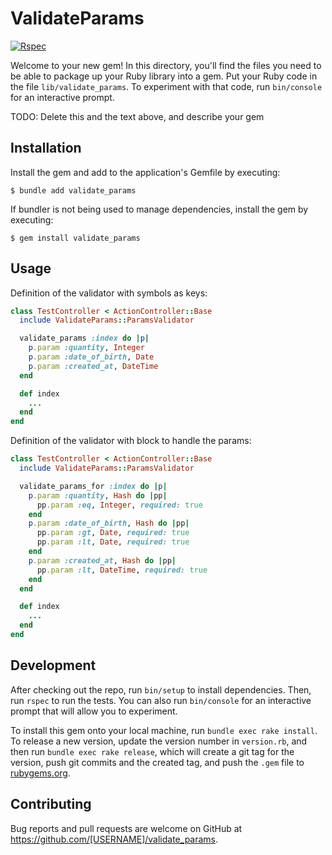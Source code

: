 # ValidateParams

[![Rspec](https://github.com/peopleforce/validate_params/actions/workflows/rspec.yml/badge.svg)](https://github.com/peopleforce/validate_params/actions/workflows/rspec.yml)

Welcome to your new gem! In this directory, you'll find the files you need to be able to package up your Ruby library into a gem. Put your Ruby code in the file `lib/validate_params`. To experiment with that code, run `bin/console` for an interactive prompt.

TODO: Delete this and the text above, and describe your gem

## Installation

Install the gem and add to the application's Gemfile by executing:

    $ bundle add validate_params

If bundler is not being used to manage dependencies, install the gem by executing:

    $ gem install validate_params

## Usage

Definition of the validator with symbols as keys:

```ruby
class TestController < ActionController::Base
  include ValidateParams::ParamsValidator

  validate_params :index do |p|
    p.param :quantity, Integer
    p.param :date_of_birth, Date
    p.param :created_at, DateTime
  end

  def index
    ...
  end
end
```

Definition of the validator with block to handle the params:

```ruby
class TestController < ActionController::Base
  include ValidateParams::ParamsValidator

  validate_params_for :index do |p|
    p.param :quantity, Hash do |pp|
      pp.param :eq, Integer, required: true
    end
    p.param :date_of_birth, Hash do |pp|
      pp.param :gt, Date, required: true
      pp.param :lt, Date, required: true
    end
    p.param :created_at, Hash do |pp|
      pp.param :lt, DateTime, required: true
    end
  end

  def index
    ...
  end
end
```

## Development

After checking out the repo, run `bin/setup` to install dependencies. Then, run `rspec` to run the tests. You can also run `bin/console` for an interactive prompt that will allow you to experiment.

To install this gem onto your local machine, run `bundle exec rake install`. To release a new version, update the version number in `version.rb`, and then run `bundle exec rake release`, which will create a git tag for the version, push git commits and the created tag, and push the `.gem` file to [rubygems.org](https://rubygems.org).

## Contributing

Bug reports and pull requests are welcome on GitHub at https://github.com/[USERNAME]/validate_params.
